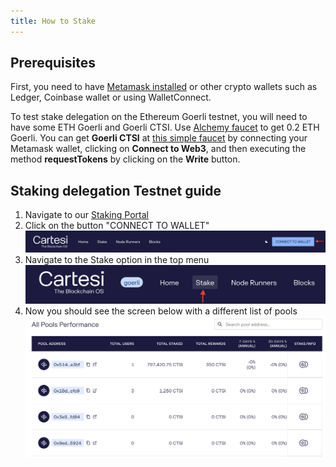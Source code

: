 ```yaml
---
title: How to Stake
---
```


## Prerequisites

First, you need to have [Metamask installed](https://metamask.io/download/) or other crypto wallets such as Ledger, Coinbase wallet or using WalletConnect.

To test stake delegation on the Ethereum Goerli testnet, you will need to have some ETH Goerli  and Goerli CTSI. Use [Alchemy faucet](https://goerlifaucet.com) to get 0.2 ETH Goerli. You can get **Goerli CTSI** at [this simple faucet](https://goerli.etherscan.io/address/0xc3779fE5E6246fF6dBFEd09904788abC9063037E#writeContract) by connecting your Metamask wallet, clicking on **Connect to Web3**, and then executing the method **requestTokens** by clicking on the **Write** button.

## Staking delegation Testnet guide

1. Navigate to our [Staking Portal](https://explorer.cartesi.io/)
2. Click on the button "CONNECT TO WALLET" ![img](./connectwallet.png)
3. Navigate to the Stake option in the top menu ![img](./stakebutton.png)
4. Now you should see the screen below with a different list of pools ![img](./poolList.png)

